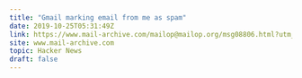 ```yaml
---
title: "Gmail marking email from me as spam"
date: 2019-10-25T05:31:49Z
link: https://www.mail-archive.com/mailop@mailop.org/msg08806.html?utm_medium=RSS&utm_source=hune
site: www.mail-archive.com
topic: Hacker News
draft: false
---
```

